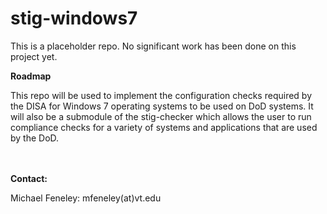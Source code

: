 # stig-windows7

This is a placeholder repo. No significant work has been done on this project yet.

<b>Roadmap</b>

This repo will be used to implement the configuration checks required by the DISA for Windows 7 operating systems to be used on
DoD systems. It will also be a submodule of the stig-checker which allows the user to run compliance checks for a variety
of systems and applications that are used by the DoD.

<br>
<br>
<b>Contact:</b>

Michael Feneley: mfeneley(at)vt.edu
